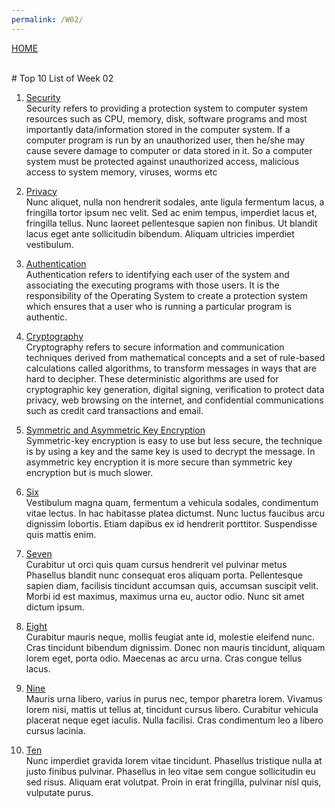 ```yaml
---
permalink: /W02/
---
```

[HOME](../)

<br>
# Top 10 List of Week 02

1. [Security](https://www.tutorialspoint.com/operating_system)<br>
Security refers to providing a protection system to computer system resources such as CPU, memory, disk, software programs and most importantly data/information stored in the computer system. If a computer program is run by an unauthorized user, then he/she may cause severe damage to computer or data stored in it. So a computer system must be protected against unauthorized access, malicious access to system memory, viruses, worms etc

2. [Privacy](https://iapp.org/about/what-is-privacy/)<br>
Nunc aliquet, nulla non hendrerit sodales, ante ligula fermentum lacus, a fringilla tortor ipsum nec velit.
Sed ac enim tempus, imperdiet lacus et, fringilla tellus.
Nunc laoreet pellentesque sapien non finibus.
Ut blandit lacus eget ante sollicitudin bibendum.
Aliquam ultricies imperdiet vestibulum.

3. [Authentication](https://www.tutorialspoint.com/operating_system)<br>
Authentication refers to identifying each user of the system and associating the executing programs with those users. It is the responsibility of the Operating System to create a protection system which ensures that a user who is running a particular program is authentic.

4. [Cryptography](https://searchsecurity.techtarget.com/definition/cryptography)<br>
Cryptography refers to secure information and communication techniques derived from mathematical concepts and a set of rule-based calculations called algorithms, to transform messages in ways that are hard to decipher. These deterministic algorithms are used for cryptographic key generation, digital signing, verification to protect data privacy, web browsing on the internet, and confidential communications such as credit card transactions and email.

5. [Symmetric and Asymmetric Key Encryption](https://www.geeksforgeeks.org)<br>
Symmetric-key encryption is easy to use but less secure, the technique is by using a key and the same key is used to decrypt the message. In asymmetric key encryption it is more secure than symmetric key encryption but is much slower.

6. [Six](https://en.wikipedia.org/wiki/6)<br>
Vestibulum magna quam, fermentum a vehicula sodales, condimentum vitae lectus.
In hac habitasse platea dictumst.
Nunc luctus faucibus arcu dignissim lobortis.
Etiam dapibus ex id hendrerit porttitor.
Suspendisse quis mattis enim.

7. [Seven](https://en.wikipedia.org/wiki/7)<br>
Curabitur ut orci quis quam cursus hendrerit vel pulvinar metus
Phasellus blandit nunc consequat eros aliquam porta.
Pellentesque sapien diam, facilisis tincidunt accumsan quis, accumsan suscipit velit. 
Morbi id est maximus, maximus urna eu, auctor odio. 
Nunc sit amet dictum ipsum.

8. [Eight](https://en.wikipedia.org/wiki/8)<br>
Curabitur mauris neque, mollis feugiat ante id, molestie eleifend nunc.
Cras tincidunt bibendum dignissim.
Donec non mauris tincidunt, aliquam lorem eget, porta odio.
Maecenas ac arcu urna.
Cras congue tellus lacus.

9. [Nine](https://en.wikipedia.org/wiki/9)<br>
Mauris urna libero, varius in purus nec, tempor pharetra lorem.
Vivamus lorem nisi, mattis ut tellus at, tincidunt cursus libero.
Curabitur vehicula placerat neque eget iaculis.
Nulla facilisi.
Cras condimentum leo a libero cursus lacinia.

10. [Ten](https://en.wikipedia.org/wiki/10)<br>
Nunc imperdiet gravida lorem vitae tincidunt. 
Phasellus tristique nulla at justo finibus pulvinar.
Phasellus in leo vitae sem congue sollicitudin eu sed risus.
Aliquam erat volutpat.
Proin in erat fringilla, pulvinar nisl quis, vulputate purus.
